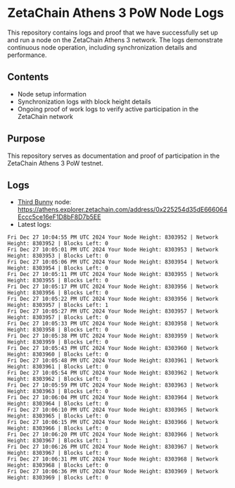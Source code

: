 # ZetaChain Athens 3 PoW Node Logs
This repository contains logs and proof that we have successfully set up and run a node on the ZetaChain Athens 3 network. The logs demonstrate continuous node operation, including synchronization details and performance.

## Contents
- Node setup information
- Synchronization logs with block height details
- Ongoing proof of work logs to verify active participation in the ZetaChain network

## Purpose
This repository serves as documentation and proof of participation in the ZetaChain Athens 3 PoW testnet.

## Logs

- [Third Bunny](https://thirdbunny.xyz/) node: https://athens.explorer.zetachain.com/address/0x225254d35dE666064Eccc5ce16eF1D8bF8D7b5EE
- Latest logs:
```
Fri Dec 27 10:04:55 PM UTC 2024 Your Node Height: 8303952 | Network Height: 8303952 | Blocks Left: 0
Fri Dec 27 10:05:01 PM UTC 2024 Your Node Height: 8303953 | Network Height: 8303953 | Blocks Left: 0
Fri Dec 27 10:05:06 PM UTC 2024 Your Node Height: 8303954 | Network Height: 8303954 | Blocks Left: 0
Fri Dec 27 10:05:11 PM UTC 2024 Your Node Height: 8303955 | Network Height: 8303955 | Blocks Left: 0
Fri Dec 27 10:05:17 PM UTC 2024 Your Node Height: 8303956 | Network Height: 8303956 | Blocks Left: 0
Fri Dec 27 10:05:22 PM UTC 2024 Your Node Height: 8303956 | Network Height: 8303957 | Blocks Left: 1
Fri Dec 27 10:05:27 PM UTC 2024 Your Node Height: 8303957 | Network Height: 8303957 | Blocks Left: 0
Fri Dec 27 10:05:33 PM UTC 2024 Your Node Height: 8303958 | Network Height: 8303958 | Blocks Left: 0
Fri Dec 27 10:05:38 PM UTC 2024 Your Node Height: 8303959 | Network Height: 8303959 | Blocks Left: 0
Fri Dec 27 10:05:43 PM UTC 2024 Your Node Height: 8303960 | Network Height: 8303960 | Blocks Left: 0
Fri Dec 27 10:05:48 PM UTC 2024 Your Node Height: 8303961 | Network Height: 8303961 | Blocks Left: 0
Fri Dec 27 10:05:54 PM UTC 2024 Your Node Height: 8303962 | Network Height: 8303962 | Blocks Left: 0
Fri Dec 27 10:05:59 PM UTC 2024 Your Node Height: 8303963 | Network Height: 8303963 | Blocks Left: 0
Fri Dec 27 10:06:04 PM UTC 2024 Your Node Height: 8303964 | Network Height: 8303964 | Blocks Left: 0
Fri Dec 27 10:06:10 PM UTC 2024 Your Node Height: 8303965 | Network Height: 8303965 | Blocks Left: 0
Fri Dec 27 10:06:15 PM UTC 2024 Your Node Height: 8303966 | Network Height: 8303966 | Blocks Left: 0
Fri Dec 27 10:06:20 PM UTC 2024 Your Node Height: 8303966 | Network Height: 8303967 | Blocks Left: 1
Fri Dec 27 10:06:26 PM UTC 2024 Your Node Height: 8303967 | Network Height: 8303967 | Blocks Left: 0
Fri Dec 27 10:06:31 PM UTC 2024 Your Node Height: 8303968 | Network Height: 8303968 | Blocks Left: 0
Fri Dec 27 10:06:36 PM UTC 2024 Your Node Height: 8303969 | Network Height: 8303969 | Blocks Left: 0
```

